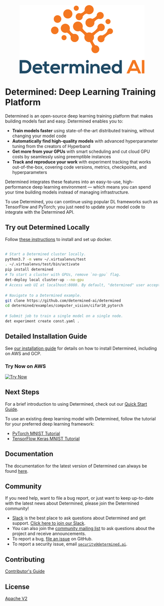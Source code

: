 <p align="center"><img src="determined-logo.png" alt="Determined AI Logo"></p>

# Determined: Deep Learning Training Platform

Determined is an open-source deep learning training platform that makes building
models fast and easy. Determined enables you to:

- **Train models faster** using state-of-the-art distributed training, without
  changing your model code
- **Automatically find high-quality models** with advanced hyperparameter tuning
  from the creators of Hyperband
- **Get more from your GPUs** with smart scheduling and cut cloud GPU costs by
  seamlessly using preemptible instances
- **Track and reproduce your work** with experiment tracking that works
  out-of-the-box, covering code versions, metrics, checkpoints, and
  hyperparameters

Determined integrates these features into an easy-to-use, high-performance deep
learning environment — which means you can spend your time building models
instead of managing infrastructure.

To use Determined, you can continue using popular DL frameworks such as
TensorFlow and PyTorch; you just need to update your model code to integrate
with the Determined API.

## Try out Determined Locally

Follow [these instructions](https://docs.determined.ai/latest/how-to/installation/requirements.html#install-docker) to install and set up docker.

 ```bash

# Start a Determined cluster locally.
python3.7 -m venv ~/.virtualenvs/test
. ~/.virtualenvs/test/bin/activate
pip install determined
# To start a cluster with GPUs, remove `no-gpu` flag.
det-deploy local cluster-up --no-gpu
# Access web UI at localhost:8080. By default, "determined" user accepts a blank password.

# Navigate to a Determined example.
git clone https://github.com/determined-ai/determined
cd determined/examples/computer_vision/cifar10_pytorch

# Submit job to train a single model on a single node.
det experiment create const.yaml .
 ```

## Detailed Installation Guide

See [our installation guide](https://docs.determined.ai/latest/how-to/install-main.html) for details on how to install Determined, including on AWS and GCP.

### Try Now on AWS

[![Try Now](https://s3.amazonaws.com/cloudformation-examples/cloudformation-launch-stack.png)](https://console.aws.amazon.com/cloudformation/home?region=us-west-2#/stacks/create/review?templateURL=https://determined-ai-public.s3-us-west-2.amazonaws.com/simple.yaml)

## Next Steps

For a brief introduction to using Determined, check out our
[Quick Start Guide](https://docs.determined.ai/latest/tutorials/quick-start.html).

To use an existing deep learning model with Determined, follow the
tutorial for your preferred deep learning framework:

* [PyTorch MNIST Tutorial](https://docs.determined.ai/latest/tutorials/pytorch-mnist-tutorial.html)
* [TensorFlow Keras MNIST Tutorial](https://docs.determined.ai/latest/tutorials/tf-mnist-tutorial.html)

## Documentation

The documentation for the latest version of Determined can always be found
[here](https://docs.determined.ai).

## Community

If you need help, want to file a bug report, or just want to keep up-to-date
with the latest news about Determined, please join the Determined community!

* [Slack](https://determined-community.slack.com) is the best place to
  ask questions about Determined and get support. [Click here to join our Slack](
  https://join.slack.com/t/determined-community/shared_invite/zt-cnj7802v-KcVbaUrIzQOwmkmY7gP0Ew).
* You can also join the [community mailing list](https://groups.google.com/a/determined.ai/forum/#!forum/community)
  to ask questions about the project and receive announcements.
* To report a bug, [file an issue](https://github.com/determined-ai/determined/issues) on GitHub.
* To report a security issue, email [`security@determined.ai`](mailto:security@determined.ai).

## Contributing

[Contributor's Guide](CONTRIBUTING.md)

## License

[Apache V2](LICENSE)
